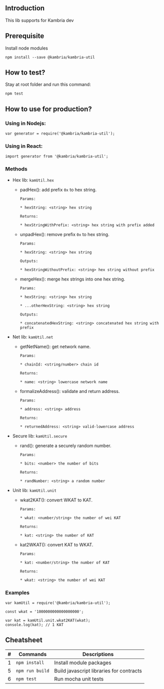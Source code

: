 ## Introduction

This lib supports for Kambria dev

## Prerequisite

Install node modules

```
npm install --save @kambria/kambria-util
```

## How to test?

Stay at root folder and run this command:

```
npm test
```

## How to use for production?

### Using in Nodejs:

```
var generator = require('@kambria/kambria-util');
```


### Using in React:

```
import generator from '@kambria/kambria-util';
```

### Methods

* Hex lib: `kamUtil.hex`

  * padHex(): add prefix `0x` to hex string.

    ```
    Params:

    * hexString: <string> hex string

    Returns:

    * hexStringWithPrefix: <string> hex string with prefix added
    ```

  * unpadHex(): remove prefix `0x` to hex string.

    ```
    Params:

    * hexString: <string> hex string

    Outputs:

    * hexStringWithoutPrefix: <string> hex string without prefix
    ```

  * mergeHex(): merge hex strings into one hex string.

    ```
    Params:

    * hexString: <string> hex string

    * ...otherHexString: <string> hex string

    Outputs:

    * concatenatedHexString: <string> concatenated hex string with prefix
    ```

* Net lib: `kamUtil.net`

  * getNetName(): get network name.

    ```
    Params:

    * chainId: <string/number> chain id

    Returns:

    * name: <string> lowercase network name
    ```

  * formalizeAddress(): validate and return address.

    ```
    Params:

    * address: <string> address

    Returns:

    * returnedAddress: <string> valid-lowercase address
    ```

* Secure lib: `kamUtil.secure`

  * rand(): generate a securely random number.

    ```
    Params:

    * bits: <number> the number of bits

    Returns:

    * randNumber: <string> a random number
    ```

* Unit lib: `kamUtil.unit`

  * wkat2KAT(): convert WKAT to KAT.

    ```
    Params:

    * wkat: <number/string> the number of wei KAT

    Returns:

    * kat: <string> the number of KAT
    ```

  * kat2WKAT(): convert KAT to WKAT.

    ```
    Params:

    * kat: <number/string> the number of KAT

    Returns:

    * wkat: <string> the number of wei KAT
    ```

### Examples

```
var kamUtil = require('@kambria/kambria-util');

const wkat = '1000000000000000000';

var kat = kamUtil.unit.wkat2KAT(wkat);
console.log(kat); // 1 KAT

```

## Cheatsheet

| # | Commands | Descriptions |
| :-: | - | - |
| 1 | `npm install` | Install module packages |
| 5 | `npm run build` | Build javascript libraries for contracts |
| 6 | `npm test` | Run mocha unit tests |